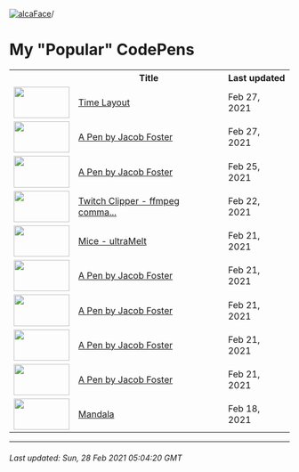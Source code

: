 [![alcaFace](https://camo.githubusercontent.com/2ee094c4af74cb0ec2e19388fccfb809837623e3/68747470733a2f2f7374617469632d63646e2e6a74766e772e6e65742f656d6f7469636f6e732f76312f3332383632362f312e30)](https://twitch.tv/Alca)/

# My "Popular" CodePens

<table>
	<tr>
		<th></th>
		<th>Title</th>
		<th>Last updated</th>
	</tr>
	<tr>
		<td><a href="https://codepen.io/Alca/pen/dyYJWBZ" rel="nofollow"><img src="https://assets.codepen.io/64018/internal/screenshots/pens/dyYJWBZ.default.png?width=100&height=56.25&quality=80" width="100" height="56.25"></a></td>
		<td><a href="https://codepen.io/Alca/pen/dyYJWBZ" rel="nofollow">Time Layout</a></td>
		<td>Feb 27, 2021</td>
	</tr>
	<tr>
		<td><a href="https://codepen.io/Alca/pen/PobJdWz" rel="nofollow"><img src="https://assets.codepen.io/64018/internal/screenshots/pens/PobJdWz.default.png?width=100&height=56.25&quality=80" width="100" height="56.25"></a></td>
		<td><a href="https://codepen.io/Alca/pen/PobJdWz" rel="nofollow">A Pen by Jacob Foster</a></td>
		<td>Feb 27, 2021</td>
	</tr>
	<tr>
		<td><a href="https://codepen.io/Alca/pen/GRNyYZq" rel="nofollow"><img src="https://assets.codepen.io/64018/internal/screenshots/pens/GRNyYZq.default.png?width=100&height=56.25&quality=80" width="100" height="56.25"></a></td>
		<td><a href="https://codepen.io/Alca/pen/GRNyYZq" rel="nofollow">A Pen by Jacob Foster</a></td>
		<td>Feb 25, 2021</td>
	</tr>
	<tr>
		<td><a href="https://codepen.io/Alca/pen/jOMgNeQ" rel="nofollow"><img src="https://assets.codepen.io/64018/internal/screenshots/pens/jOMgNeQ.default.png?width=100&height=56.25&quality=80" width="100" height="56.25"></a></td>
		<td><a href="https://codepen.io/Alca/pen/jOMgNeQ" rel="nofollow">Twitch Clipper - ffmpeg comma...</a></td>
		<td>Feb 22, 2021</td>
	</tr>
	<tr>
		<td><a href="https://codepen.io/Alca/pen/yLVodNJ" rel="nofollow"><img src="https://assets.codepen.io/64018/internal/screenshots/pens/yLVodNJ.default.png?width=100&height=56.25&quality=80" width="100" height="56.25"></a></td>
		<td><a href="https://codepen.io/Alca/pen/yLVodNJ" rel="nofollow">Mice - ultraMelt</a></td>
		<td>Feb 21, 2021</td>
	</tr>
	<tr>
		<td><a href="https://codepen.io/Alca/pen/qBqXzEx" rel="nofollow"><img src="https://assets.codepen.io/64018/internal/screenshots/pens/qBqXzEx.default.png?width=100&height=56.25&quality=80" width="100" height="56.25"></a></td>
		<td><a href="https://codepen.io/Alca/pen/qBqXzEx" rel="nofollow">A Pen by Jacob Foster</a></td>
		<td>Feb 21, 2021</td>
	</tr>
	<tr>
		<td><a href="https://codepen.io/Alca/pen/oNYeRrq" rel="nofollow"><img src="https://assets.codepen.io/64018/internal/screenshots/pens/oNYeRrq.default.png?width=100&height=56.25&quality=80" width="100" height="56.25"></a></td>
		<td><a href="https://codepen.io/Alca/pen/oNYeRrq" rel="nofollow">A Pen by Jacob Foster</a></td>
		<td>Feb 21, 2021</td>
	</tr>
	<tr>
		<td><a href="https://codepen.io/Alca/pen/wvoqZjP" rel="nofollow"><img src="https://assets.codepen.io/64018/internal/screenshots/pens/wvoqZjP.default.png?width=100&height=56.25&quality=80" width="100" height="56.25"></a></td>
		<td><a href="https://codepen.io/Alca/pen/wvoqZjP" rel="nofollow">A Pen by Jacob Foster</a></td>
		<td>Feb 21, 2021</td>
	</tr>
	<tr>
		<td><a href="https://codepen.io/Alca/pen/qBqXvaY" rel="nofollow"><img src="https://assets.codepen.io/64018/internal/screenshots/pens/qBqXvaY.default.png?width=100&height=56.25&quality=80" width="100" height="56.25"></a></td>
		<td><a href="https://codepen.io/Alca/pen/qBqXvaY" rel="nofollow">A Pen by Jacob Foster</a></td>
		<td>Feb 21, 2021</td>
	</tr>
	<tr>
		<td><a href="https://codepen.io/Alca/pen/dyORYba" rel="nofollow"><img src="https://assets.codepen.io/64018/internal/screenshots/pens/dyORYba.default.png?width=100&height=56.25&quality=80" width="100" height="56.25"></a></td>
		<td><a href="https://codepen.io/Alca/pen/dyORYba" rel="nofollow">Mandala</a></td>
		<td>Feb 18, 2021</td>
	</tr>
</table>

---

###### Last updated: Sun, 28 Feb 2021 05:04:20 GMT